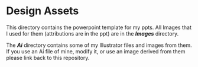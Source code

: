 # Design Assets

This directory contains the powerpoint template for my ppts. All Images that I used for them (attributions are in the ppt) are in the ***Images*** directory.

The ***Ai*** directory contains some of my Illustrator files and images from them. If you use an Ai file of mine, modify it, or use an image derived from them please link back to this repository.
